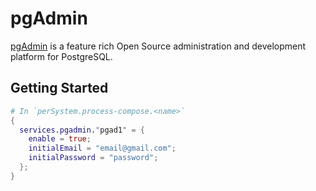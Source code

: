 # pgAdmin

[pgAdmin] is a feature rich Open Source administration and development platform for PostgreSQL.

[pgAdmin]: https://github.com/prometheus/prometheus

## Getting Started

```nix
# In `perSystem.process-compose.<name>`
{
  services.pgadmin."pgad1" = {
    enable = true;
    initialEmail = "email@gmail.com";
    initialPassword = "password";
  };
}
```
